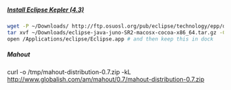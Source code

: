 ##### [Install Eclipse Kepler (4.3)](http://www.eclipse.org/downloads/)

```bash
wget -P ~/Downloads/ http://ftp.osuosl.org/pub/eclipse/technology/epp/downloads/release/juno/SR2/eclipse-java-juno-SR2-macosx-cocoa-x86_64.tar.gz
tar xvf ~/Downloads/eclipse-java-juno-SR2-macosx-cocoa-x86_64.tar.gz -C /Applications/
open /Applications/eclipse/Eclipse.app # and then keep this in dock
```

##### Mahout

curl -o /tmp/mahout-distribution-0.7.zip -kL http://www.globalish.com/am/mahout/0.7/mahout-distribution-0.7.zip
